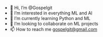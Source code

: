 - 👋 Hi, I’m @Gospelgit
- 👀 I’m interested in everything ML and AI
- 🌱 I’m currently learning Python and ML
- 💞️ I’m looking to collaborate on ML projects
- 📫 How to reach me gospelgit@gmail.com

<!---
Gospelgit/Gospelgit is a ✨ special ✨ repository because its `README.md` (this file) appears on your GitHub profile.
You can click the Preview link to take a look at your changes.
--->
